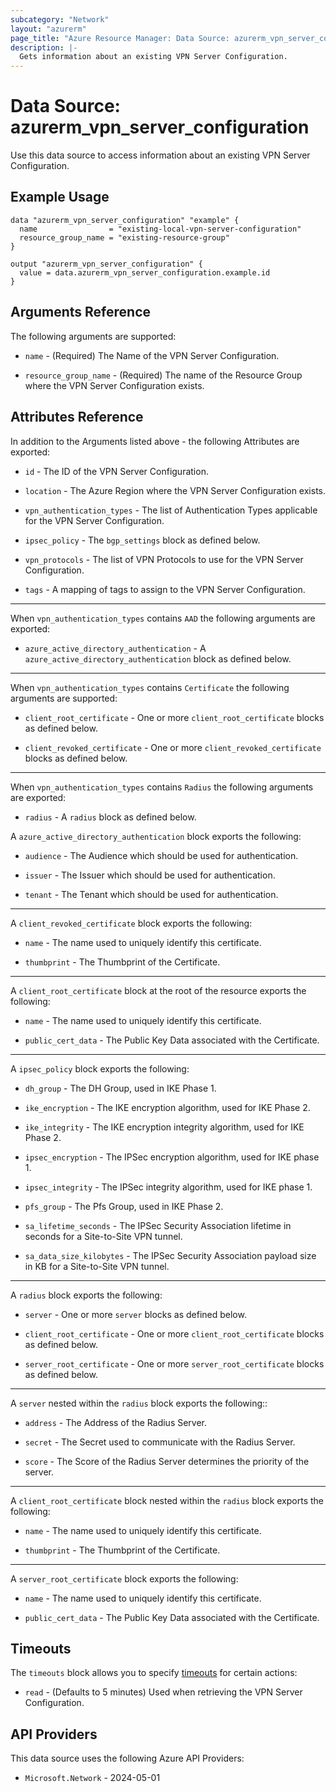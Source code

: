 ```yaml
---
subcategory: "Network"
layout: "azurerm"
page_title: "Azure Resource Manager: Data Source: azurerm_vpn_server_configuration"
description: |-
  Gets information about an existing VPN Server Configuration.
---
```


# Data Source: azurerm_vpn_server_configuration

Use this data source to access information about an existing VPN Server Configuration.

## Example Usage

```hcl
data "azurerm_vpn_server_configuration" "example" {
  name                = "existing-local-vpn-server-configuration"
  resource_group_name = "existing-resource-group"
}

output "azurerm_vpn_server_configuration" {
  value = data.azurerm_vpn_server_configuration.example.id
}
```

## Arguments Reference

The following arguments are supported:

* `name` - (Required) The Name of the VPN Server Configuration.

* `resource_group_name` - (Required) The name of the Resource Group where the VPN Server Configuration exists.

## Attributes Reference

In addition to the Arguments listed above - the following Attributes are exported:

* `id` - The ID of the VPN Server Configuration.

* `location` - The Azure Region where the VPN Server Configuration exists.

* `vpn_authentication_types` -  The list of Authentication Types applicable for the VPN Server Configuration.

* `ipsec_policy` - The `bgp_settings` block as defined below.

* `vpn_protocols` -  The list of VPN Protocols to use for the VPN Server Configuration.

* `tags` - A mapping of tags to assign to the VPN Server Configuration.

---

When `vpn_authentication_types` contains `AAD` the following arguments are exported:

* `azure_active_directory_authentication` - A `azure_active_directory_authentication` block as defined below.

---

When `vpn_authentication_types` contains `Certificate` the following arguments are supported:

* `client_root_certificate` - One or more `client_root_certificate` blocks as defined below.

* `client_revoked_certificate` - One or more `client_revoked_certificate` blocks as defined below.

---

When `vpn_authentication_types` contains `Radius` the following arguments are exported:

* `radius` - A `radius` block as defined below.

A `azure_active_directory_authentication` block exports the following:

* `audience` - The Audience which should be used for authentication.

* `issuer` - The Issuer which should be used for authentication.

* `tenant` - The Tenant which should be used for authentication.

---

A `client_revoked_certificate` block exports the following:

* `name` - The name used to uniquely identify this certificate.

* `thumbprint` - The Thumbprint of the Certificate.

---

A `client_root_certificate` block at the root of the resource exports the following:

* `name` - The name used to uniquely identify this certificate.

* `public_cert_data` - The Public Key Data associated with the Certificate.

---

A `ipsec_policy` block exports the following:

* `dh_group` - The DH Group, used in IKE Phase 1.

* `ike_encryption` - The IKE encryption algorithm, used for IKE Phase 2.

* `ike_integrity` - The IKE encryption integrity algorithm, used for IKE Phase 2.

* `ipsec_encryption` - The IPSec encryption algorithm, used for IKE phase 1.

* `ipsec_integrity` - The IPSec integrity algorithm, used for IKE phase 1.

* `pfs_group` - The Pfs Group, used in IKE Phase 2.

* `sa_lifetime_seconds` - The IPSec Security Association lifetime in seconds for a Site-to-Site VPN tunnel.

* `sa_data_size_kilobytes` - The IPSec Security Association payload size in KB for a Site-to-Site VPN tunnel.

---

A `radius` block exports the following:

* `server` - One or more `server` blocks as defined below.

* `client_root_certificate` - One or more `client_root_certificate` blocks as defined below.

* `server_root_certificate` - One or more `server_root_certificate` blocks as defined below.

---

A `server` nested within the `radius` block exports the following::

* `address` - The Address of the Radius Server.

* `secret` - The Secret used to communicate with the Radius Server.

* `score` - The Score of the Radius Server determines the priority of the server.

---

A `client_root_certificate` block nested within the `radius` block exports the following:

* `name` - The name used to uniquely identify this certificate.

* `thumbprint` - The Thumbprint of the Certificate.

---

A `server_root_certificate` block exports the following:

* `name` - The name used to uniquely identify this certificate.

* `public_cert_data` - The Public Key Data associated with the Certificate.

## Timeouts

The `timeouts` block allows you to specify [timeouts](https://developer.hashicorp.com/terraform/language/resources/configure#define-operation-timeouts) for certain actions:

* `read` - (Defaults to 5 minutes) Used when retrieving the VPN Server Configuration.

## API Providers
<!-- This section is generated, changes will be overwritten -->
This data source uses the following Azure API Providers:

* `Microsoft.Network` - 2024-05-01
